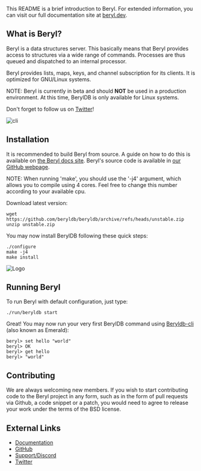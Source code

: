 This README is a brief introduction to Beryl. For extended information, you
can visit our full documentation site at [beryl.dev](https://docs.beryl.dev/).

## What is Beryl?

Beryl is a data structures server. This basically means that Beryl provides
access to structures via a wide range of commands. Processes are thus queued
and dispatched to an internal processor.

Beryl provides lists, maps, keys, and channel subscription for its clients. It is
optimized for GNU/Linux systems.

NOTE: Beryl is currently in beta and should **NOT** be used in a production
environment. At this time, BerylDB is only available for Linux systems.

Don't forget to follow us on [Twitter](https://twitter.com/Beryldlabs)!

![cli](https://docs.beryl.dev/img/render.gif)

## Installation

It is recommended to build Beryl from source. A guide on how to do this is available on [the Beryl docs site](https://docs.beryl.dev/installation/).
Beryl's source code is available in [our GitHub webpage](https://github.com/beryldb/beryldb).

NOTE: When running 'make', you should use the '-j4' argument, which allows you to compile 
using 4 cores. Feel free to change this number according to your available cpu.

Download latest version:

```
wget https://github.com/beryldb/beryldb/archive/refs/heads/unstable.zip
unzip unstable.zip
```

You may now install BerylDB following these quick steps: 

```
./configure
make -j4 
make install
```

![Logo](https://docs.beryl.dev/img/smaller.png)

## Running Beryl

To run Beryl with default configuration, just type:

```
./run/beryldb start
```

Great! You may now run your very first BerylDB command using
[Beryldb-cli](https://github.com/beryldb/beryldb-cli) (also known as Emerald):

```
beryl> set hello "world"
beryl> OK
beryl> get hello
beryl> "world"
```

## Contributing

We are always welcoming new members. If you wish to start contributing code to the 
Beryl project in any form, such as in the form of pull requests via Github, 
a code snippet or a patch, you would need to agree to release your work under the terms of the
BSD license.

## External Links

* [Documentation](https://docs.beryl.dev)
* [GitHub](https://github.com/beryldb/beryldb)
* [Support/Discord](https://discord.gg/sqsXVYuGrX)
* [Twitter](https://twitter.com/Beryldlabs)


